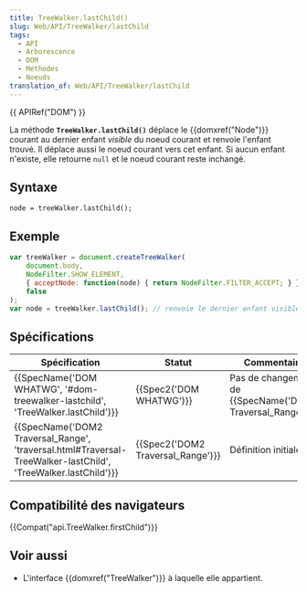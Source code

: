 ```yaml
---
title: TreeWalker.lastChild()
slug: Web/API/TreeWalker/lastChild
tags:
  - API
  - Arborescence
  - DOM
  - Méthodes
  - Noeuds
translation_of: Web/API/TreeWalker/lastChild
---
```

{{ APIRef("DOM") }}

La méthode **`TreeWalker.lastChild()`** déplace le {{domxref("Node")}} courant au dernier enfant _visible_ du noeud courant et renvoie l'enfant trouvé. Il déplace aussi le noeud courant vers cet enfant. Si aucun enfant n'existe, elle retourne `null` et le noeud courant reste inchangé.

## Syntaxe

    node = treeWalker.lastChild();

## Exemple

```js
var treeWalker = document.createTreeWalker(
    document.body,
    NodeFilter.SHOW_ELEMENT,
    { acceptNode: function(node) { return NodeFilter.FILTER_ACCEPT; } },
    false
);
var node = treeWalker.lastChild(); // renvoie le dernier enfant visible de l'élément racine
```

## Spécifications

| Spécification                                                                                                                                    | Statut                                       | Commentaire                                                           |
| ------------------------------------------------------------------------------------------------------------------------------------------------ | -------------------------------------------- | --------------------------------------------------------------------- |
| {{SpecName('DOM WHATWG', '#dom-treewalker-lastchild', 'TreeWalker.lastChild')}}                                         | {{Spec2('DOM WHATWG')}}             | Pas de changement de {{SpecName('DOM2 Traversal_Range')}} |
| {{SpecName('DOM2 Traversal_Range', 'traversal.html#Traversal-TreeWalker-lastChild', 'TreeWalker.lastChild')}} | {{Spec2('DOM2 Traversal_Range')}} | Définition initiale.                                                  |

## Compatibilité des navigateurs

{{Compat("api.TreeWalker.firstChild")}}

## Voir aussi

- L'interface {{domxref("TreeWalker")}} à laquelle elle appartient.
